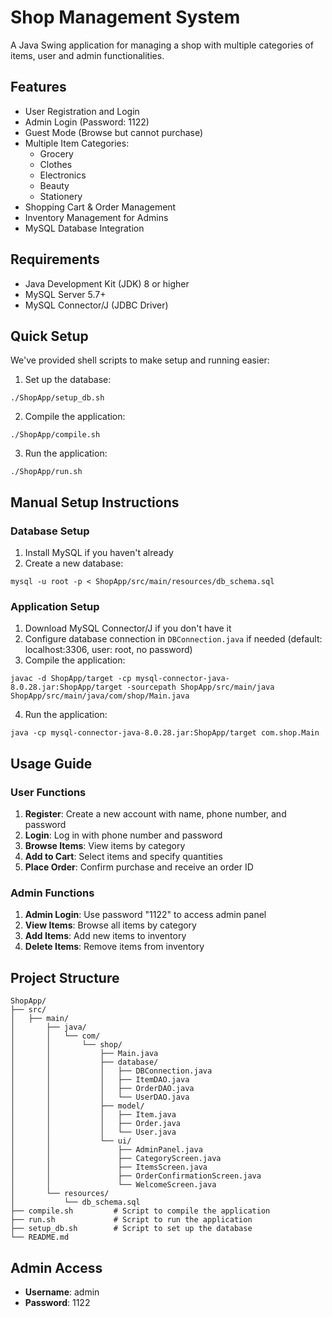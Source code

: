 # Shop Management System

A Java Swing application for managing a shop with multiple categories of items, user and admin functionalities.

## Features

- User Registration and Login
- Admin Login (Password: 1122)
- Guest Mode (Browse but cannot purchase)
- Multiple Item Categories:
  - Grocery
  - Clothes
  - Electronics
  - Beauty
  - Stationery
- Shopping Cart & Order Management
- Inventory Management for Admins
- MySQL Database Integration

## Requirements

- Java Development Kit (JDK) 8 or higher
- MySQL Server 5.7+
- MySQL Connector/J (JDBC Driver)

## Quick Setup

We've provided shell scripts to make setup and running easier:

1. Set up the database:
```
./ShopApp/setup_db.sh
```

2. Compile the application:
```
./ShopApp/compile.sh
```

3. Run the application:
```
./ShopApp/run.sh
```

## Manual Setup Instructions

### Database Setup

1. Install MySQL if you haven't already
2. Create a new database:
```
mysql -u root -p < ShopApp/src/main/resources/db_schema.sql
```

### Application Setup

1. Download MySQL Connector/J if you don't have it
2. Configure database connection in `DBConnection.java` if needed (default: localhost:3306, user: root, no password)
3. Compile the application:
```
javac -d ShopApp/target -cp mysql-connector-java-8.0.28.jar:ShopApp/target -sourcepath ShopApp/src/main/java ShopApp/src/main/java/com/shop/Main.java
```
4. Run the application:
```
java -cp mysql-connector-java-8.0.28.jar:ShopApp/target com.shop.Main
```

## Usage Guide

### User Functions

1. **Register**: Create a new account with name, phone number, and password
2. **Login**: Log in with phone number and password
3. **Browse Items**: View items by category
4. **Add to Cart**: Select items and specify quantities
5. **Place Order**: Confirm purchase and receive an order ID

### Admin Functions

1. **Admin Login**: Use password "1122" to access admin panel
2. **View Items**: Browse all items by category
3. **Add Items**: Add new items to inventory
4. **Delete Items**: Remove items from inventory

## Project Structure

```
ShopApp/
├── src/
│   ├── main/
│       ├── java/
│       │   └── com/
│       │       └── shop/
│       │           ├── Main.java
│       │           ├── database/
│       │           │   ├── DBConnection.java
│       │           │   ├── ItemDAO.java
│       │           │   ├── OrderDAO.java
│       │           │   └── UserDAO.java
│       │           ├── model/
│       │           │   ├── Item.java
│       │           │   ├── Order.java
│       │           │   └── User.java
│       │           └── ui/
│       │               ├── AdminPanel.java
│       │               ├── CategoryScreen.java
│       │               ├── ItemsScreen.java
│       │               ├── OrderConfirmationScreen.java
│       │               └── WelcomeScreen.java
│       └── resources/
│           └── db_schema.sql
├── compile.sh         # Script to compile the application
├── run.sh             # Script to run the application
├── setup_db.sh        # Script to set up the database
└── README.md
```

## Admin Access

- **Username**: admin
- **Password**: 1122 